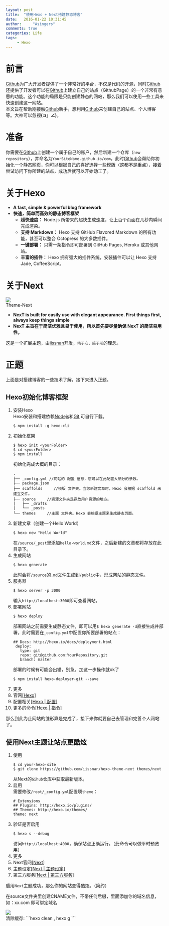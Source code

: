 ```yaml
---
layout: post
title:  "使用Hexo + Next搭建静态博客"
date:   2016-01-22 10:31:45
author:     "Asingers"
comments: true
categories: Life
tags:
     - Hexo
---
```

<h1>前言</h1>
<p><a href="https://github.com/" target="_blank">Github</a>为广大开发者提供了一个非常好的平台，不仅是代码的开源，同时<a href="https://github.com/" target="_blank">Github</a>还提供了开发者可以在<a href="https://github.com/" target="_blank">Github</a>上建立自己的站点（GithubPage）的一个非常有意思的功能。这个功能的局限是只能创建静态的网站，那么我们可以使用一些工具来快速创建这一网站。<br>本文旨在帮助刚接触<a href="https://github.com/" target="_blank">Github</a>新手，想利用<a href="https://github.com/" target="_blank">Github</a>来创建自己的站点、个人博客等。大神可以忽视<strong>(:з」∠)</strong>。</p>
<h1>准备</h1>
<p>你需要在<a href="https://github.com/" target="_blank">Github</a>上创建一个属于自己的账户，然后新建一个仓库（<code>new repository</code>），并命名为<code>YourSiteName.github.io/com</code>，此时<a href="https://github.com/" target="_blank">Github</a>会帮助你初始化一个静态网页，你可以根据自己的喜好选择一些模版（<del>这都不是重点</del>），接着尝试访问下你所建的站点，成功后就可以开始动工了。</p>
<h1>关于Hexo</h1>
<ul>
<li><strong>A fast, simple &amp; powerful blog framework</strong></li>
<li>
<strong>快速，简单而高效的静态博客框架</strong><ul>
<li>
<strong>超快速度：</strong> Node.js 所带来的超快生成速度，让上百个页面在几秒内瞬间完成渲染。</li>
<li>
<strong>支持 Markdown：</strong> Hexo 支持 GitHub Flavored Markdown 的所有功能，甚至可以整合 Octopress 的大多数插件。</li>
<li>
<strong>一键部署：</strong> 只需一条指令即可部署到 GitHub Pages, Heroku 或其他网站。</li>
<li>
<strong>丰富的插件：</strong> Hexo 拥有强大的插件系统，安装插件可以让 Hexo 支持 Jade, CoffeeScript。</li>
</ul>
</li>
</ul>
<h1>关于Next</h1>
<div class="image-package">
<img src="https://camo.githubusercontent.com/2e2c5c6d351ebe899fcebed0f56a5b72b2660b06/687474703a2f2f696973736e616e2e636f6d2f6e657875732f6e6578742f6e6578742d736368656d65732e6a7067" data-original-src="https://camo.githubusercontent.com/2e2c5c6d351ebe899fcebed0f56a5b72b2660b06/687474703a2f2f696973736e616e2e636f6d2f6e657875732f6e6578742f6e6578742d736368656d65732e6a7067"><br><div class="image-caption">Theme-Next</div>
</div>
<ul>
<li><strong>NexT is built for easily use with elegant appearance. First things first, always keep things simple</strong></li>
<li><strong>NexT 主旨在于简洁优雅且易于使用，所以首先要尽量确保 NexT 的简洁易用性。</strong></li>
</ul>
<p>这是一个扩展主题，由<a href="https://github.com/iissnan" target="_blank">iissnan</a>开发，<code>精于心，简于形</code>的理念。</p>
<h1>正题</h1>
<p>上面是对搭建博客的一些技术了解，接下来进入正题。</p>
<h2>Hexo初始化博客框架</h2>
<ol>
<li>安装Hexo<br>Hexo安装和搭建依赖<a href="https://nodejs.org/en/" target="_blank">Nodejs</a>和<a href="http://git-scm.com/" target="_blank">Git</a>,可自行下载。<pre><code>$ npm install -g hexo-cli</code></pre>
</li>
<li>初始化框架<pre><code>$ hexo init &lt;yourFolder&gt;
$ cd &lt;yourFolder&gt;
$ npm install</code></pre>
初始化完成大概的目录：<pre><code>.
├── _config.yml //网站的 配置 信息，您可以在此配置大部分的参数。
├── package.json
├── scaffolds     //模版 文件夹。当您新建文章时，Hexo 会根据 scaffold 来建立文件。
├── source     //资源文件夹是存放用户资源的地方。
|   ├── _drafts
|   └── _posts
└── themes     //主题 文件夹。Hexo 会根据主题来生成静态页面。</code></pre>
</li>
<li>新建文章（创建一个Hello World）<pre><code>$ hexo new "Hello World"</code></pre>
在<code>/source/_post</code>里添加<code>hello-world.md</code>文件，之后新建的文章都将存放在此目录下。</li>
<li>生成网站<pre><code>$ hexo generate</code></pre>
此时会将<code>/source</code>的<code>.md</code>文件生成到<code>/public</code>中，形成网站的静态文件。</li>
<li>服务器<pre><code>$ hexo server -p 3000</code></pre>
输入<code>http://localhost:3000</code>即可查看网站。</li>
<li>部署网站<pre><code>$ hexo deploy</code></pre>
部署网站之前需要生成静态文件，即可以用<code>$ hexo generate -d</code>直接生成并部署。此时需要在<code>_config.yml</code>中配置你所要部署的站点：<pre><code>## Docs: http://hexo.io/docs/deployment.html
 deploy:
   type: git
   repo: git@github.com:YourRepository.git
   branch: master</code></pre>
</li>
部署的时候有可能会出错，别急，加这一步操作就ok了

<code>$ npm install hexo-deployer-git --save</code>
	
<li>更多</li>
<li>官网<a href="https://hexo.io/zh-cn/" target="_blank">[Hexo]</a>
</li>
<li>配置相关<a href="https://hexo.io/zh-cn/docs/configuration.html" target="_blank">[Hexo | 配置]</a>
</li>
<li>更多的命令<a href="https://hexo.io/zh-cn/docs/commands.html" target="_blank">[Hexo | 指令]</a>
</li>
</ol>
<p>那么到此为止网站的雏形算是完成了，接下来你就要自己去管理和完善个人网站了。</p>
<h2>使用Next主题让站点更酷炫</h2>
<ol>
<li>使用<pre><code>$ cd your-hexo-site
$ git clone https://github.com/iissnan/hexo-theme-next themes/next</code></pre>
从Next的<code>Gihub</code>仓库中获取最新版本。</li>
<li>启用<br>需要修改<code>/root/_config.yml</code>配置项<code>theme</code>：<pre><code># Extensions
## Plugins: http://hexo.io/plugins/
## Themes: http://hexo.io/themes/
theme: next</code></pre>
</li>
<li>验证是否启用<pre><code>$ hexo s --debug</code></pre>
访问<code>http://localhost:4000</code>，确保站点正确运行。（<del>此命令可以做平时预览用</del>）</li>
<li>更多</li>
<li>Next官网<a href="http://theme-next.iissnan.com/" target="_blank">[Next]</a>
</li>
<li>主题设定<a href="http://theme-next.iissnan.com/theme-settings.html" target="_blank">[Next | 主题设定]</a>
</li>
<li>第三方服务<a href="http://theme-next.iissnan.com/third-party-services.html" target="_blank">[Next | 第三方服务]</a>
</li>
</ol>
<p>启用<code>Next</code>主题成功，那么你的网站变得酷炫。（简约）</p>
<p>在source文件夹里创建CNAME文件，不带任何后缀，里面添加你的域名信息，如：xx.com 即可绑定域名 </p>
<div class="image-package">
<img src="http://7xk67j.com1.z0.glb.clouddn.com/qiunchengQQ%E6%88%AA%E5%9B%BE20150802114733.png"><br><div class="image-caption"></div>
</div>
清除缓存:
```hexo clean , hexo g
```